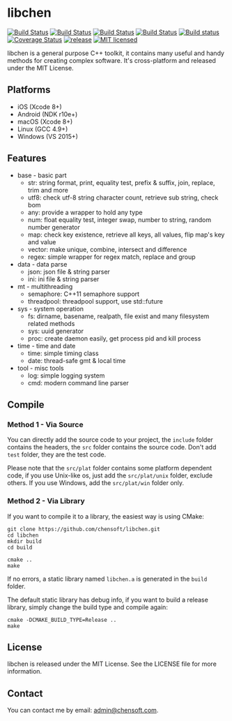 # libchen

[![Build Status](https://img.shields.io/travis/chensoft/libchen.svg?label=iOS)](https://travis-ci.org/chensoft/libchen)
[![Build Status](https://img.shields.io/travis/chensoft/libchen.svg?label=Android)](https://travis-ci.org/chensoft/libchen)
[![Build Status](https://img.shields.io/travis/chensoft/libchen.svg?label=macOS)](https://travis-ci.org/chensoft/libchen)
[![Build Status](https://img.shields.io/travis/chensoft/libchen.svg?label=Linux)](https://travis-ci.org/chensoft/libchen)
[![Build status](https://img.shields.io/appveyor/ci/chensoft/libchen.svg?label=Windows)](https://ci.appveyor.com/project/chensoft/libchen)
[![Coverage Status](https://img.shields.io/codecov/c/github/chensoft/libchen.svg)](https://codecov.io/gh/chensoft/libchen)
[![release](https://img.shields.io/github/release/chensoft/libchen.svg?colorB=ff69b4)](https://github.com/chensoft/libchen/releases/latest)
[![MIT licensed](https://img.shields.io/badge/license-MIT-blue.svg)](https://raw.githubusercontent.com/hyperium/hyper/master/LICENSE)

libchen is a general purpose C++ toolkit, it contains many useful and handy methods for creating complex software. It's cross-platform and released under the MIT License.

## Platforms

* iOS (Xcode 8+)
* Android (NDK r10e+)
* macOS (Xcode 8+)
* Linux (GCC 4.9+)
* Windows (VS 2015+)

## Features

* base - basic part
    * str: string format, print, equality test, prefix & suffix, join, replace, trim and more
    * utf8: check utf-8 string character count, retrieve sub string, check bom
    * any: provide a wrapper to hold any type
    * num: float equality test, integer swap, number to string, random number generator
    * map: check key existence, retrieve all keys, all values, flip map's key and value
    * vector: make unique, combine, intersect and difference
    * regex: simple wrapper for regex match, replace and group
* data - data parse
	* json: json file & string parser
	* ini: ini file & string parser
* mt - multithreading
	* semaphore: C++11 semaphore support
	* threadpool: threadpool support, use std::future
* sys - system operation
	* fs: dirname, basename, realpath, file exist and many filesystem related methods
	* sys: uuid generator
	* proc: create daemon easily, get process pid and kill process
* time - time and date
	* time: simple timing class
	* date: thread-safe gmt & local time
* tool - misc tools
	* log: simple logging system
	* cmd: modern command line parser

## Compile

### Method 1 - Via Source

You can directly add the source code to your project, the `include` folder contains the headers, the `src` folder contains the source code. Don't add `test` folder, they are the test code.

Please note that the `src/plat` folder contains some platform dependent code, if you use Unix-like os, just add the `src/plat/unix` folder, exclude others. If you use Windows, add the `src/plat/win` folder only.

### Method 2 - Via Library

If you want to compile it to a library, the easiest way is using CMake:

```
git clone https://github.com/chensoft/libchen.git
cd libchen
mkdir build
cd build

cmake ..
make
```

If no errors, a static library named `libchen.a` is generated in the `build` folder.

The default static library has debug info, if you want to build a release library, simply change the build type and compile again:

```
cmake -DCMAKE_BUILD_TYPE=Release ..
make
```

## License

libchen is released under the MIT License. See the LICENSE file for more information.

## Contact

You can contact me by email: admin@chensoft.com.